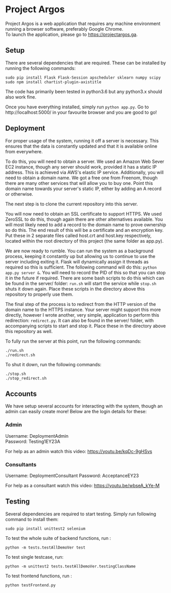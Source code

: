 # Project Argos

Project Argos is a web application that requires any machine environment running a browser software, preferably Google Chrome.    
To launch the application, please go to https://projectargos.ga.

## Setup

There are several dependencies that are required. These can be installed by running
the following commands:

```
sudo pip install Flask Flask-Session apscheduler sklearn numpy scipy
sudo npm install chartist-plugin-axistitle
```

The code has primarily been tested in python3.6 but any python3.x should also
work fine.

Once you have everything installed, simply run `python app.py`.
Go to http://localhost:5000/ in your favourite browser and you are good to go!

## Deployment

For proper usage of the system, running it off a server is necessary. This
ensures that the data is constantly updated and that it is available online
from everywhere.

To do this, you will need to obtain a server. We used an Amazon Web Sever EC2 instance,
though any server should work, provided it has a static IP address. This
is achieved via AWS's elastic IP service. Additionally, you will
need to obtain a domain name. We got a free one from Freenom, though there are many
other services that will allow you to buy one. Point this domain name towards
your server's static IP, either by adding an A record or otherwise.

The next step is to clone the current repository into this
server.

You will now need to obtain an SSL certificate to support HTTPS. We
used ZeroSSL to do this, though again there are other alternatives
available. You will most likely need to add a record to the domain name
to prove ownership so do this. The end result of this will be a
certificate and an encryption key. Put these in 2 separate files
called host.crt and host.key respectively, located
within the root directory of this project (the same folder
as app.py).

We are now ready to rumble. You can run the system as a background process,
keeping it constantly up but allowing us to continue to use the server
including exiting it. Flask will dynamically assign it threads as required so this
is sufficient. The following command will do this: `python app.py server &`.
You will need to record the PID of this so that you can stop it in the future if
required. There are some bash scripts to do this which can be
found in the server/ folder: `run.sh` will start the service while
`stop.sh` shuts it down again. Place these scripts in the directory above this
repository to properly use them.

The final step of the process is to redirect from the HTTP version of the
domain name to the HTTPS instance. Your server might support this more directly,
however I wrote another, very simple, application to perform this redirection: `redirect.py`.
It can also be found in the server/ folder, with accompanying scripts to start and
stop it. Place these in the directory above this repository as well.

To fully run the server at this point, run the following commands:

```
./run.sh
./redirect.sh
```

To shut it down, run the following commands:
```
./stop.sh
./stop_redirect.sh
```

## Accounts

We have setup several accounts for interacting with the system, though an admin
can easily create more! Below are the login details for these:

### Admin
Username: DeploymentAdmin   
Password: Testing1EY23A

For help as an admin watch this video: https://youtu.be/kqDc-9gHSvs  

### Consultants
Username: DeploymentConsultant
Password: AcceptanceEY23    

For help as a consultant watch this video: https://youtu.be/wbseA_kYe-M

## Testing

Several dependencies are required to start testing. Simply run following command to install them:  
```
sudo pip install unittest2 selenium
```
To test the whole suite of backend functions, run :
```
python -m tests.testAllDemoVer test
```
To test single testcase, run:
```
python -m unittest2 tests.testAllDemoVer.testingClassName
```
To test frontend functions, run :
```
python testFrontend.py
```